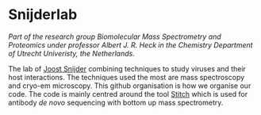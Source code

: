 # Snijderlab
_Part of the research group Biomolecular Mass Spectrometry and Proteomics under professor Albert J. R. Heck in the Chemistry Department of Utrecht Univeristy, the Netherlands._

The lab of [Joost Snijder](https://www.uu.nl/staff/JSnijder) combining techniques to study viruses and their host interactions. The techniques used the most are mass spectroscopy and cryo-em microscopy. This github organisation is how we organise our code. The code is mainly centred around the tool [Stitch](https://github.com/snijderlab/stitch) which is used for antibody _de novo_ sequencing with bottom up mass spectrometry. 

